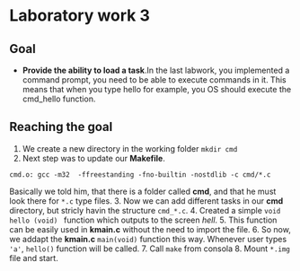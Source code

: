 Laboratory work 3
=========

Goal
-
  - **Provide the ability to load a task**.In the last labwork, you implemented a command prompt, you need to be able to execute commands in it. This means that when you type hello for example, you OS should execute the cmd_hello function.

Reaching the goal
-

1. We create a new directory in the working folder `mkdir cmd`
2. Next step was to update our **Makefile**.

`cmd.o:
gcc -m32  -ffreestanding -fno-builtin -nostdlib -c cmd/*.c`

Basically we told him, that there is a folder called **cmd**, and that he must look there for `*.c` type files.
3. Now we can add different tasks in our **cmd** directory, but stricly havin the structure `cmd_*.c`.
4. Created a simple  `void hello (void) ` function which outputs to the screen *hell*. 
5. This function can be easily used in **kmain.c** without the need to import the file.
6. So now, we addapt the **kmain.c** `main(void)` function this way. Whenever user types `'a'`, `hello()` function will be called.
7. Call `make` from consola
8. Mount `*.img` file and start.
  
    
